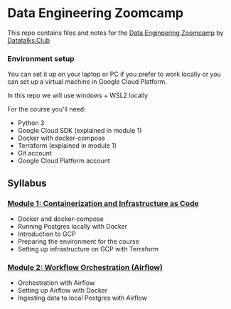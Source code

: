 # Data Engineering Zoomcamp

This repo contains files and notes for the [Data Engineering Zoomcamp](https://github.com/DataTalksClub/data-engineering-zoomcamp) by [Datatalks.Club](https://datatalks.club/)

### Environment setup 

You can set it up on your laptop or PC if you prefer to work locally or you can set up a virtual machine in Google Cloud Platform.

In this repo we will use windows + WSL2 locally

For the course you'll need:

* Python 3 
* Google Cloud SDK (explained in module 1)
* Docker with docker-compose
* Terraform (explained in module 1)
* Git account
* Google Cloud Platform account


## Syllabus

### [Module 1: Containerization and Infrastructure as Code](1_Containerization-and-Infrastructure-as-Code/)

* Docker and docker-compose
* Running Postgres locally with Docker
* Introduction to GCP
* Preparing the environment for the course
* Setting up infrastructure on GCP with Terraform

### [Module 2: Workflow Orchestration (Airflow)](2_Workflow-Orchestration-(AirFlow)/)

* Orchestration with Airflow
* Setting up Airflow with Docker
* Ingesting data to local Postgres with Airflow
